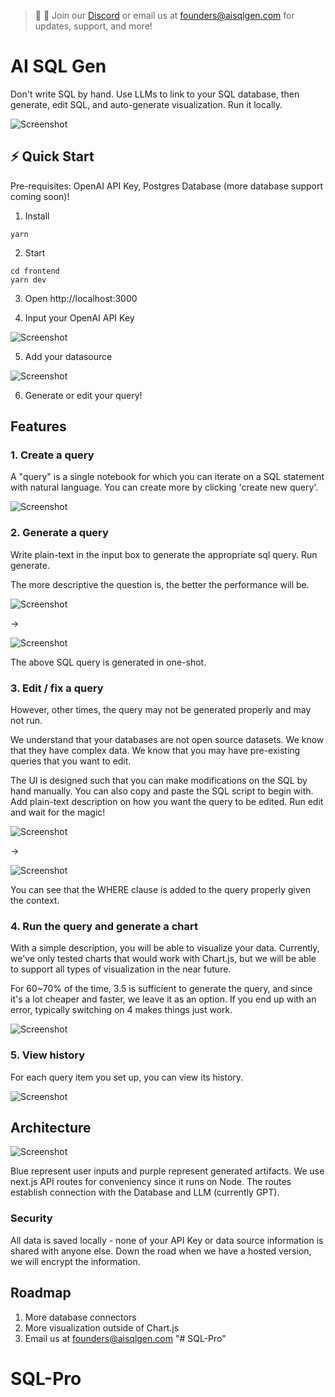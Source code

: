 > 👾 📢 Join our [Discord](https://discord.gg/4DGNMe6pzW) or email us at [founders@aisqlgen.com](mailto:founders@aisqlgen.com) for updates, support, and more!

# AI SQL Gen

Don't write SQL by hand. Use LLMs to link to your SQL database, then generate, edit SQL, and auto-generate visualization. Run it locally.

![Screenshot](docs/screenshot-index.png)

## ⚡ Quick Start

Pre-requisites: OpenAI API Key, Postgres Database (more database support coming soon)!

1. Install

```
yarn
```

2. Start

```
cd frontend
yarn dev
```

3. Open http://localhost:3000

4. Input your OpenAI API Key

![Screenshot](docs/screenshot-api-key.png)

5. Add your datasource

![Screenshot](docs/screenshot-add-datasource.png)

6. Generate or edit your query!

## Features

### 1. Create a query

A "query" is a single notebook for which you can iterate on a SQL statement with natural language. You can create more by clicking 'create new query'.

![Screenshot](docs/screenshot-query-start.png)

### 2. Generate a query

Write plain-text in the input box to generate the appropriate sql query. Run generate.

The more descriptive the question is, the better the performance will be.

![Screenshot](docs/screenshot-query-generate.png)

->

![Screenshot](docs/screenshot-query-generated.png)

The above SQL query is generated in one-shot.

### 3. Edit / fix a query

However, other times, the query may not be generated properly and may not run.

We understand that your databases are not open source datasets. We know that they have complex data. We know that you may have pre-existing queries that you want to edit.

The UI is designed such that you can make modifications on the SQL by hand manually. You can also copy and paste the SQL script to begin with. Add plain-text description on how you want the query to be edited. Run edit and wait for the magic!

![Screenshot](docs/screenshot-query-edit-start.png)

->

![Screenshot](docs/screenshot-query-edit-end.png)

You can see that the WHERE clause is added to the query properly given the context.

### 4. Run the query and generate a chart

With a simple description, you will be able to visualize your data. Currently, we've only tested charts that would work with Chart.js, but we will be able to support all types of visualization in the near future.

For 60~70% of the time, 3.5 is sufficient to generate the query, and since it's a lot cheaper and faster, we leave it as an option. If you end up with an error, typically switching on 4 makes things just work.

![Screenshot](docs/screenshot-query-chart.png)

### 5. View history

For each query item you set up, you can view its history.

![Screenshot](docs/screenshot-history.png)

## Architecture

![Screenshot](docs/aisqlgen-diagram.png)

Blue represent user inputs and purple represent generated artifacts. We use next.js API routes for conveniency since it runs on Node. The routes establish connection with the Database and LLM (currently GPT).

### Security

All data is saved locally - none of your API Key or data source information is shared with anyone else. Down the road when we have a hosted version, we will encrypt the information.

## Roadmap

1. More database connectors
2. More visualization outside of Chart.js
3. Email us at founders@aisqlgen.com
"# SQL-Pro" 
# SQL-Pro
